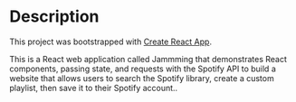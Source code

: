 # Description

This project was bootstrapped with [Create React App](https://github.com/facebook/create-react-app).

This is a React web application called Jammming that demonstrates React components, passing state, and requests with the Spotify API to build a website that allows users to search the Spotify library, create a custom playlist, then save it to their Spotify account..

